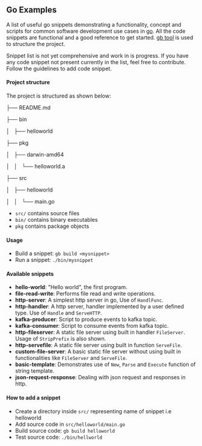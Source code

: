 ## Go Examples

A list of useful go snippets demonstrating a functionality, concept and scripts for common software development use cases in [go](https://golang.org/). All the code snippets are functional and a good reference to get started. [gb tool](https://getgb.io/) is used to structure the project.

Snippet list is not yet comprehensive and work in is progress. If you have any code snippet not present currently in the list, feel free to contribute. Follow the guidelines to add code snippet.


#### Project structure
The project is structured as shown below:

├── README.md

├── bin

│   ├── helloworld

├── pkg

│   ├── darwin-amd64

│   │   └── helloworld.a

├── src

│   ├── helloworld

│   │   └── main.go


 - `src/` contains source files
 - `bin/` contains binary executables
 - `pkg`  contains package objects


#### Usage

- Build a snippet: `gb build <mysnippet>`
- Run a snippet: `./bin/mysnippet`

#### Available snippets
- **hello-world**: "Hello world", the first program.
- **file-read-write**: Performs file read and write operations.
- **http-server**: A simplest http server in go, Use of `HandlFunc`.
- **http-handler**: A http server, handler implemented by a user defined type. Use of `Handle` and `ServeHTTP`.
- **kafka-producer**:  Script to produce events to kafka topic.
- **kafka-consumer**: Script to consume events from kafka topic.
- **http-fileserver**: A static file server using built in handler `FileServer`. Usage of `StripPrefix` is also shown.
- **http-servefile**: A static file server using built in function `ServeFile`.
- **custom-file-server**: A basic static file server without using built in functionalities like `FileServer` and `ServeFile`.
- **basic-template**: Demonstrates use of `New`, `Parse` and `Execute` function of string template.
- **json-request-response**: Dealing with json request and responses in http.

#### How to add a snippet
- Create a directory inside `src/` representing name of snippet i.e helloworld
- Add source code in `src/helloworld/main.go`
- Build source code:  `gb build helloworld`
- Test source code: `./bin/hellworld`

